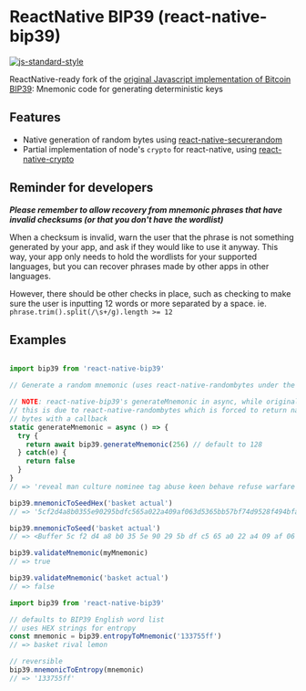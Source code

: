 # ReactNative BIP39 (react-native-bip39)

[![js-standard-style](https://cdn.rawgit.com/feross/standard/master/badge.svg)](https://github.com/feross/standard)


ReactNative-ready fork of the [original Javascript implementation of Bitcoin BIP39](https://github.com/bitcoinjs/bip39): Mnemonic code for generating deterministic keys

## Features
- Native generation of random bytes using [react-native-securerandom](https://github.com/rh389/react-native-securerandom)
- Partial implementation of node's `crypto` for react-native, using [react-native-crypto](https://github.com/mvayngrib/react-native-crypto)

## Reminder for developers

***Please remember to allow recovery from mnemonic phrases that have invalid checksums (or that you don't have the wordlist)***

When a checksum is invalid, warn the user that the phrase is not something generated by your app, and ask if they would like to use it anyway. This way, your app only needs to hold the wordlists for your supported languages, but you can recover phrases made by other apps in other languages.

However, there should be other checks in place, such as checking to make sure the user is inputting 12 words or more separated by a space. ie. `phrase.trim().split(/\s+/g).length >= 12`


## Examples
``` js

import bip39 from 'react-native-bip39'

// Generate a random mnemonic (uses react-native-randombytes under the hood), defaults to 128-bits of entropy

// NOTE: react-native-bip39's generateMnemonic in async, while original bip39's is sync
// this is due to react-native-randombytes which is forced to return natively generated 
// bytes with a callback
static generateMnemonic = async () => {
  try {
    return await bip39.generateMnemonic(256) // default to 128
  } catch(e) {
    return false
  }
}
// => 'reveal man culture nominee tag abuse keen behave refuse warfare crisp thunder valve knock unique try fold energy torch news thought access hawk table'

bip39.mnemonicToSeedHex('basket actual')
// => '5cf2d4a8b0355e90295bdfc565a022a409af063d5365bb57bf74d9528f494bfa4400f53d8349b80fdae44082d7f9541e1dba2b003bcfec9d0d53781ca676651f'

bip39.mnemonicToSeed('basket actual')
// => <Buffer 5c f2 d4 a8 b0 35 5e 90 29 5b df c5 65 a0 22 a4 09 af 06 3d 53 65 bb 57 bf 74 d9 52 8f 49 4b fa 44 00 f5 3d 83 49 b8 0f da e4 40 82 d7 f9 54 1e 1d ba 2b ...>

bip39.validateMnemonic(myMnemonic)
// => true

bip39.validateMnemonic('basket actual')
// => false
```


``` js
import bip39 from 'react-native-bip39'

// defaults to BIP39 English word list
// uses HEX strings for entropy
const mnemonic = bip39.entropyToMnemonic('133755ff')
// => basket rival lemon

// reversible
bip39.mnemonicToEntropy(mnemonic)
// => '133755ff'
```
